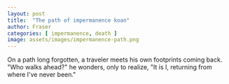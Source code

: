 ```yaml
---
layout: post
title:  "The path of impermanence koan"
author: Fraser
categories: [ impermanence, death ]
image: assets/images/impermanence-path.png
---
```

On a path long forgotten, a traveler meets his own footprints coming back. "Who walks ahead?" he wonders, only to realize, "It is I, returning from where I've never been."

